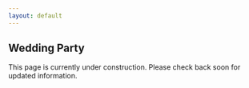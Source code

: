 ```yaml
---
layout: default
---
```


## Wedding Party ##

This page is currently under construction. Please check back soon for updated information.

